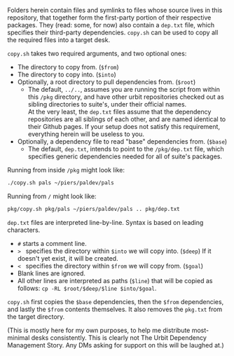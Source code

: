 





Folders herein contain files and symlinks to files whose source lives in this
repository, that together form the first-party portion of their respective
packages. They (read: some, for now) also contain a `dep.txt` file, which
specifies their third-party dependencies. `copy.sh` can be used to copy all
the required files into a target desk.

`copy.sh` takes two required arguments, and two optional ones:
- The directory to copy from. (`$from`)
- The directory to copy into. (`$into`)
- Optionally, a root directory to pull dependencies from. (`$root`)
  - The default, `../..`, assumes you are running the script from within this
    `/pkg` directory, and have other urbit repositories checked out as sibling
    directories to suite's, under their official names.  
    At the very least, the `dep.txt` files assume that the dependency
    repositories are all siblings of each other, and are named identical to
    their Github pages. If your setup does not satisfy this requirement,
    everything herein will be useless to you.
- Optionally, a dependency file to read "base" dependencies from. (`$base`)
  - The default, `dep.txt`, intends to point to the `/pkg/dep.txt` file, which
    specifies generic dependencies needed for all of suite's packages.

Running from inside `/pkg` might look like:

```bash
./copy.sh pals ~/piers/paldev/pals
```

Running from `/` might look like:

```bash
pkg/copy.sh pkg/pals ~/piers/paldev/pals .. pkg/dep.txt
```

`dep.txt` files are interpreted line-by-line. Syntax is based on leading
characters.
- `#` starts a comment line.
- `> ` specifies the directory within `$into` we will copy into. (`$deep`) If
  it doesn't yet exist, it will be created.
- `< ` specifies the directory within `$from` we will copy from. (`$goal`)
- Blank lines are ignored.
- All other lines are interpreted as paths (`$line`) that will be copied as
  follows: `cp -RL $root/$deep/$line $into/$goal`.

`copy.sh` first copies the `$base` dependencies, then the `$from` dependencies,
and lastly the `$from` contents themselves. It also removes the `pkg.txt` from
the target directory.

(This is mostly here for my own purposes, to help me distribute most-minimal
desks consistently. This is clearly not The Urbit Dependency Management Story.
Any DMs asking for support on this will be laughed at.)
